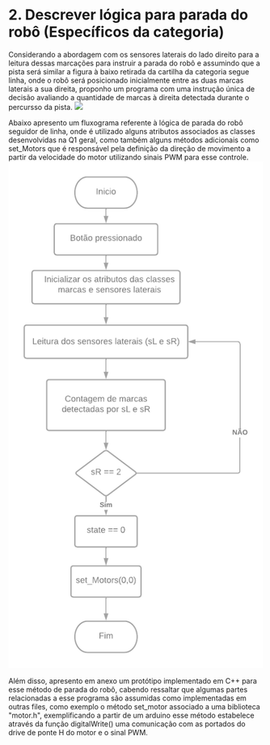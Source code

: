# 2. Descrever lógica para parada do robô (Específicos da categoria)

Considerando a abordagem com os sensores laterais do lado direito para a leitura dessas marcações para instruir a parada do robô e assumindo que a pista será similar a figura à baixo retirada da cartilha da categoria segue linha, onde o robô será posicionado inicialmente entre as duas marcas laterais a sua direita, proponho um programa com uma instrução única de decisão avaliando a quantidade de marcas à direita detectada durante o percursso da pista.
![](https://www.notion.so/image/https%3A%2F%2Fs3-us-west-2.amazonaws.com%2Fsecure.notion-static.com%2F04f57f7c-6ffd-463c-a6a6-eb22113a9503%2FWhatsApp_Image_2022-04-24_at_22.55.02.jpeg?table=block&id=9a058fe5-c64c-478a-9889-05723e5cc837&spaceId=fe56e0f2-d7ef-4de1-87ea-996fd17a4d65&width=1380&userId=cd3f3164-7205-4bb5-b4da-7d490ed618b8&cache=v2)

Abaixo apresento um fluxograma referente à lógica de parada do robô seguidor de linha, onde é utilizado alguns atributos associados as classes desenvolvidas na Q1 geral, como também alguns métodos adicionais como set_Motors que é responsável pela definição da direção de movimento a partir da velocidade do motor utilizando sinais PWM para esse controle.
![Fluxograma](https://github.com/giovannirdias/Desafio-TAMANDUATECH---Segue-Linha/blob/main/Desafio%20Programa%C3%A7%C3%A3o/(Especifico)%20Q2/fluxograma_robo_parado.png)

Além disso, apresento em anexo um protótipo implementado em C++ para esse método de parada do robô, cabendo ressaltar que algumas partes relacionadas a esse programa são assumidas como implementadas em outras files, como exemplo o método set_motor associado a uma biblioteca "motor.h", exemplificando a partir de um arduino esse método estabelece através da função digitalWrite() uma comunicação com as portados do drive de ponte H do motor e o sinal PWM.
